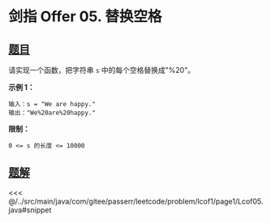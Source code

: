 # 剑指 Offer 05. 替换空格

## [题目](https://leetcode.cn/problems/ti-huan-kong-ge-lcof/)
请实现一个函数，把字符串 `s` 中的每个空格替换成"%20"。

**示例 1：**

```
输入：s = "We are happy."
输出："We%20are%20happy."
```

**限制：**

`0 <= s 的长度 <= 10000`


## [题解](https://github.com/PasseRR/JavaLeetCode/blob/master/src/main/java/com/gitee/passerr/leetcode/problem/lcof1/page1/Lcof05.java)

<<< @/../src/main/java/com/gitee/passerr/leetcode/problem/lcof1/page1/Lcof05.java#snippet
